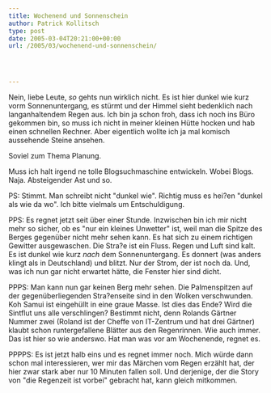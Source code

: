 ```yaml
---
title: Wochenend und Sonnenschein
author: Patrick Kollitsch
type: post
date: 2005-03-04T20:21:00+00:00
url: /2005/03/wochenend-und-sonnenschein/




---
```

Nein, liebe Leute, _so_ gehts nun wirklich nicht. Es ist hier dunkel wie kurz vorm Sonnenuntergang, es stürmt und der Himmel sieht bedenklich nach langanhaltendem Regen aus. Ich bin ja schon froh, dass ich noch ins Büro gekommen bin, so muss ich nicht in meiner kleinen Hütte hocken und hab einen schnellen Rechner. Aber eigentlich wollte ich ja mal komisch aussehende Steine ansehen. 

Soviel zum Thema Planung.

Muss ich halt irgend ne tolle Blogsuchmaschine entwickeln. Wobei Blogs. Naja. Absteigender Ast und so.

PS: Stimmt. Man schreibt nicht "dunkel wie". Richtig muss es hei?en "dunkel als wie da wo". Ich bitte vielmals um Entschuldigung.

PPS: Es regnet jetzt seit über einer Stunde. Inzwischen bin ich mir nicht mehr so sicher, ob es "nur ein kleines Unwetter" ist, weil man die Spitze des Berges gegenüber nicht mehr sehen kann. Es hat sich zu einem richtigen Gewitter ausgewaschen. Die Stra?e ist ein Fluss. Regen und Luft sind kalt. Es ist dunkel wie kurz _nach_ dem Sonnenuntergang. Es donnert (was anders klingt als in Deutschland) und blitzt. Nur der Strom, der ist noch da. Und, was ich nun gar nicht erwartet hätte, die Fenster hier sind dicht. 

PPPS: Man kann nun gar keinen Berg mehr sehen. Die Palmenspitzen auf der gegenüberliegenden Stra?enseite sind in den Wolken verschwunden. Koh Samui ist eingehüllt in eine graue Masse. Ist dies das Ende? Wird die Sintflut uns alle verschlingen? Bestimmt nicht, denn Rolands Gärtner Nummer zwei (Roland ist der Cheffe von IT-Zentrum und hat drei Gärtner) klaubt schon runtergefallene Blätter aus den Regenrinnen. Wie auch immer. Das ist hier so wie anderswo. Hat man was vor am Wochenende, regnet es.

PPPPS: Es ist jetzt halb eins und es regnet immer noch. Mich würde dann schon mal interessieren, wer mir das Märchen vom Regen erzählt hat, der hier zwar stark aber nur 10 Minuten fallen soll. Und derjenige, der die Story von "die Regenzeit ist vorbei" gebracht hat, kann gleich mitkommen.